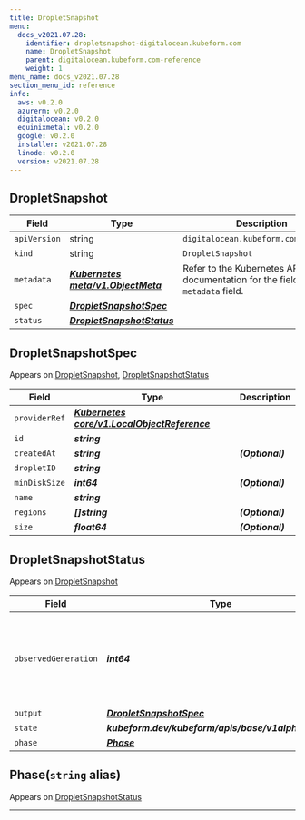 ```yaml
---
title: DropletSnapshot
menu:
  docs_v2021.07.28:
    identifier: dropletsnapshot-digitalocean.kubeform.com
    name: DropletSnapshot
    parent: digitalocean.kubeform.com-reference
    weight: 1
menu_name: docs_v2021.07.28
section_menu_id: reference
info:
  aws: v0.2.0
  azurerm: v0.2.0
  digitalocean: v0.2.0
  equinixmetal: v0.2.0
  google: v0.2.0
  installer: v2021.07.28
  linode: v0.2.0
  version: v2021.07.28
---
```


## DropletSnapshot
| Field | Type | Description |
| ------ | ----- | ----------- |
| `apiVersion` | string | `digitalocean.kubeform.com/v1alpha1` |
|    `kind` | string | `DropletSnapshot` |
| `metadata` | ***[Kubernetes meta/v1.ObjectMeta](https://v1-18.docs.kubernetes.io/docs/reference/generated/kubernetes-api/v1.18/#objectmeta-v1-meta)***|Refer to the Kubernetes API documentation for the fields of the `metadata` field.|
| `spec` | ***[DropletSnapshotSpec](#dropletsnapshotspec)***||
| `status` | ***[DropletSnapshotStatus](#dropletsnapshotstatus)***||
## DropletSnapshotSpec

Appears on:[DropletSnapshot](#dropletsnapshot), [DropletSnapshotStatus](#dropletsnapshotstatus)

| Field | Type | Description |
| ------ | ----- | ----------- |
| `providerRef` | ***[Kubernetes core/v1.LocalObjectReference](https://v1-18.docs.kubernetes.io/docs/reference/generated/kubernetes-api/v1.18/#localobjectreference-v1-core)***||
| `id` | ***string***||
| `createdAt` | ***string***| ***(Optional)*** |
| `dropletID` | ***string***||
| `minDiskSize` | ***int64***| ***(Optional)*** |
| `name` | ***string***||
| `regions` | ***[]string***| ***(Optional)*** |
| `size` | ***float64***| ***(Optional)*** |
## DropletSnapshotStatus

Appears on:[DropletSnapshot](#dropletsnapshot)

| Field | Type | Description |
| ------ | ----- | ----------- |
| `observedGeneration` | ***int64***| ***(Optional)*** Resource generation, which is updated on mutation by the API Server.|
| `output` | ***[DropletSnapshotSpec](#dropletsnapshotspec)***| ***(Optional)*** |
| `state` | ***kubeform.dev/kubeform/apis/base/v1alpha1.State***| ***(Optional)*** |
| `phase` | ***[Phase](#phase)***| ***(Optional)*** |
## Phase(`string` alias)

Appears on:[DropletSnapshotStatus](#dropletsnapshotstatus)

---
